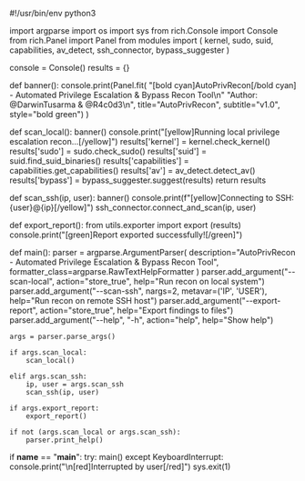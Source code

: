 #!/usr/bin/env python3

import argparse
import os
import sys
from rich.Console import Console
from rich.Panel import Panel
from modules import (
    kernel, sudo, suid, capabilities, av_detect, ssh_connector, bypass_suggester
)

console = Console()
results = {}

def banner():
    console.print(Panel.fit(
        "[bold cyan]AutoPrivRecon[/bold cyan] - Automated Privilege Escalation & Bypass Recon Tool\n"
        "Author: @DarwinTusarma & @R4c0d3\n", title="AutoPrivRecon", subtitle="v1.0", style="bold green")
    )

def scan_local():
    banner()
    console.print("[yellow]Running local privilege escalation recon...[/yellow]")
    results['kernel'] = kernel.check_kernel()
    results['sudo'] = sudo.check_sudo()
    results['suid'] = suid.find_suid_binaries()
    results['capabilities'] = capabilities.get_capabilities()
    results['av'] = av_detect.detect_av()
    results['bypass'] = bypass_suggester.suggest(results)
    return results

def scan_ssh(ip, user):
    banner()
    console.print(f"[yellow]Connecting to SSH: {user}@{ip}[/yellow]")
    ssh_connector.connect_and_scan(ip, user)

def export_report():
    from utils.exporter import export    (results)
    console.print("[green]Report exported successfully![/green]")

def main():
    parser = argparse.ArgumentParser(
        description="AutoPrivRecon - Automated Privilege Escalation & Bypass Recon Tool",
        formatter_class=argparse.RawTextHelpFormatter
    )
    parser.add_argument("--scan-local", action="store_true", help="Run recon on local system")
    parser.add_argument("--scan-ssh", nargs=2, metavar=('IP', 'USER'), help="Run recon on remote SSH host")
    parser.add_argument("--export-report", action="store_true", help="Export findings to files")
    parser.add_argument("--help", "-h", action="help", help="Show help")

    args = parser.parse_args()

    if args.scan_local:
        scan_local()

    elif args.scan_ssh:
        ip, user = args.scan_ssh
        scan_ssh(ip, user)

    if args.export_report:
        export_report()

    if not (args.scan_local or args.scan_ssh):
        parser.print_help()

if __name__ == "__main__":
    try:
        main()
    except KeyboardInterrupt:
        console.print("\n[red]Interrupted by user[/red]")
        sys.exit(1)
